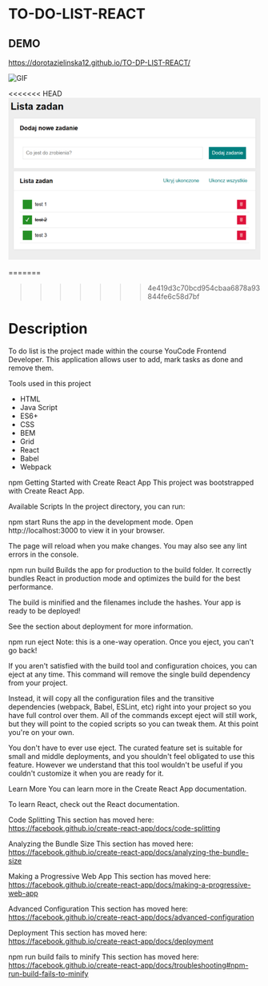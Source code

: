 # TO-DO-LIST-REACT

## DEMO
https://dorotazielinska12.github.io/TO-DP-LIST-REACT/

![GIF](https://media4.giphy.com/media/U4GWjfhwYBpOtT8Vh2/giphy.gif?cid=ecf05e47whtqpx6xyibi3yy1asceqdrxbc1kaa9ab4nkoabp&rid=giphy.gif&ct=g)

<<<<<<< HEAD
![photo](images/photo.png)

=======
>>>>>>> 4e419d3c70bcd954cbaa6878a93844fe6c58d7bf
# Description

To do list is the project made within the course YouCode Frontend Developer. This application allows user to add, mark tasks as done and remove them.

Tools used in this project
- HTML
- Java Script 
- ES6+
- CSS
- BEM
- Grid
- React
- Babel
- Webpack

npm
Getting Started with Create React App
This project was bootstrapped with Create React App.

Available Scripts
In the project directory, you can run:

npm start
Runs the app in the development mode.
Open http://localhost:3000 to view it in your browser.

The page will reload when you make changes.
You may also see any lint errors in the console.

npm run build
Builds the app for production to the build folder.
It correctly bundles React in production mode and optimizes the build for the best performance.

The build is minified and the filenames include the hashes.
Your app is ready to be deployed!

See the section about deployment for more information.

npm run eject
Note: this is a one-way operation. Once you eject, you can't go back!

If you aren't satisfied with the build tool and configuration choices, you can eject at any time. This command will remove the single build dependency from your project.

Instead, it will copy all the configuration files and the transitive dependencies (webpack, Babel, ESLint, etc) right into your project so you have full control over them. All of the commands except eject will still work, but they will point to the copied scripts so you can tweak them. At this point you're on your own.

You don't have to ever use eject. The curated feature set is suitable for small and middle deployments, and you shouldn't feel obligated to use this feature. However we understand that this tool wouldn't be useful if you couldn't customize it when you are ready for it.

Learn More
You can learn more in the Create React App documentation.

To learn React, check out the React documentation.

Code Splitting
This section has moved here: https://facebook.github.io/create-react-app/docs/code-splitting

Analyzing the Bundle Size
This section has moved here: https://facebook.github.io/create-react-app/docs/analyzing-the-bundle-size

Making a Progressive Web App
This section has moved here: https://facebook.github.io/create-react-app/docs/making-a-progressive-web-app

Advanced Configuration
This section has moved here: https://facebook.github.io/create-react-app/docs/advanced-configuration

Deployment
This section has moved here: https://facebook.github.io/create-react-app/docs/deployment

npm run build fails to minify
This section has moved here: https://facebook.github.io/create-react-app/docs/troubleshooting#npm-run-build-fails-to-minify
